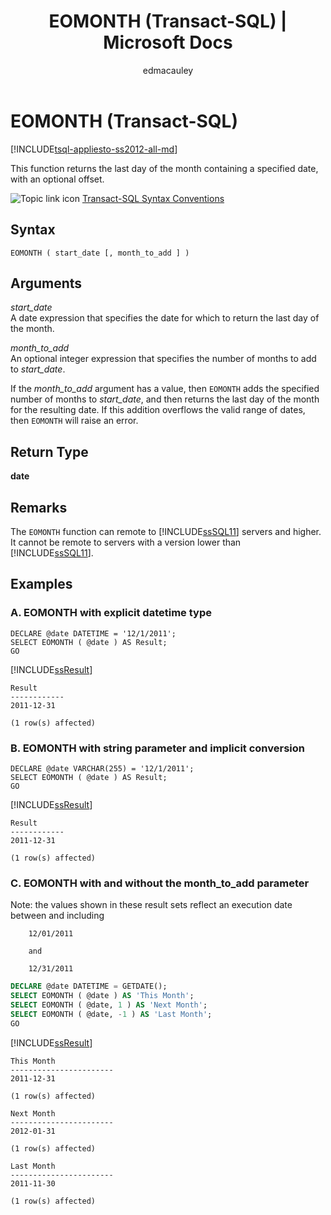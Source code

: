 ﻿---
title: "EOMONTH (Transact-SQL) | Microsoft Docs"
ms.custom: ""
ms.date: "03/04/2017"
ms.prod: sql
ms.prod_service: "database-engine, sql-database, sql-data-warehouse, pdw"
ms.reviewer: ""
ms.suite: "sql"
ms.technology: t-sql
ms.tgt_pltfrm: ""
ms.topic: "language-reference"
f1_keywords: 
  - "EOMONTH"
  - "EOMONTH_TSQL"
dev_langs: 
  - "TSQL"
helpviewer_keywords: 
  - "EOMONTH function"
ms.assetid: 1d060d8e-3297-4244-afef-57df2f8f92e2
caps.latest.revision: 19
author: edmacauley
ms.author: edmaca
manager: craigg
monikerRange: ">= aps-pdw-2016 || = azuresqldb-current || = azure-sqldw-latest || >= sql-server-2016 || = sqlallproducts-allversions"
---
# EOMONTH (Transact-SQL)
[!INCLUDE[tsql-appliesto-ss2012-all-md](../../includes/tsql-appliesto-ss2012-all-md.md)]

This function returns the last day of the month containing a specified date, with an optional offset.  
  
 ![Topic link icon](../../database-engine/configure-windows/media/topic-link.gif "Topic link icon") [Transact-SQL Syntax Conventions](../../t-sql/language-elements/transact-sql-syntax-conventions-transact-sql.md)  
  
## Syntax  
  
```  
EOMONTH ( start_date [, month_to_add ] )  
```  
  
## Arguments  
*start_date*  
A date expression that specifies the date for which to return the last day of the month.  
  
*month_to_add*  
An optional integer expression that specifies the number of months to add to *start_date*.  
  
If the *month_to_add* argument has a value, then `EOMONTH` adds the specified number of months to *start_date*, and then returns the last day of the month for the resulting date. If this addition overflows the valid range of dates, then `EOMONTH` will raise an error.  
  
## Return Type  
 **date**  
  
## Remarks  
The `EOMONTH` function can remote to [!INCLUDE[ssSQL11](../../includes/sssql11-md.md)] servers and higher. It cannot be remote to servers with a version lower than [!INCLUDE[ssSQL11](../../includes/sssql11-md.md)].  
  
## Examples  
  
### A. EOMONTH with explicit datetime type  
  
```  
DECLARE @date DATETIME = '12/1/2011';  
SELECT EOMONTH ( @date ) AS Result;  
GO  
```  
[!INCLUDE[ssResult](../../includes/ssresult-md.md)]  
  
```  
Result  
------------  
2011-12-31  
  
(1 row(s) affected)  
```  

### B. EOMONTH with string parameter and implicit conversion  
  
```  
DECLARE @date VARCHAR(255) = '12/1/2011';  
SELECT EOMONTH ( @date ) AS Result;  
GO  
```  
  
 [!INCLUDE[ssResult](../../includes/ssresult-md.md)]  
  
```  
Result  
------------  
2011-12-31  
  
(1 row(s) affected)  
```  
  
### C. EOMONTH with and without the month_to_add parameter  
  
Note:   the values shown in these result sets reflect an
        execution date between and including
        
        12/01/2011
        
        and
        
        12/31/2011

```sql  
DECLARE @date DATETIME = GETDATE();  
SELECT EOMONTH ( @date ) AS 'This Month';  
SELECT EOMONTH ( @date, 1 ) AS 'Next Month';  
SELECT EOMONTH ( @date, -1 ) AS 'Last Month';  
GO  
```  
  
 [!INCLUDE[ssResult](../../includes/ssresult-md.md)]  
  
```  
This Month  
-----------------------  
2011-12-31  
  
(1 row(s) affected)  
  
Next Month  
-----------------------  
2012-01-31  
  
(1 row(s) affected)  
  
Last Month  
-----------------------  
2011-11-30  
  
(1 row(s) affected)  
```  
  
  

